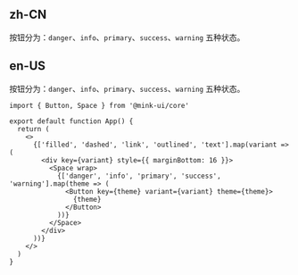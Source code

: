 ## zh-CN

按钮分为：`danger`、`info`、`primary`、`success`、`warning` 五种状态。

## en-US

按钮分为：`danger`、`info`、`primary`、`success`、`warning` 五种状态。

```tsx
import { Button, Space } from '@mink-ui/core'

export default function App() {
  return (
    <>
      {['filled', 'dashed', 'link', 'outlined', 'text'].map(variant => (
        <div key={variant} style={{ marginBottom: 16 }}>
          <Space wrap>
            {['danger', 'info', 'primary', 'success', 'warning'].map(theme => (
              <Button key={theme} variant={variant} theme={theme}>
                {theme}
              </Button>
            ))}
          </Space>
        </div>
      ))}
    </>
  )
}
```
